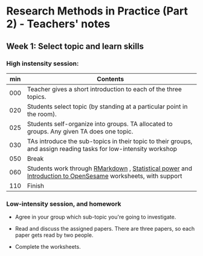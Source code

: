 # Research Methods in Practice (Part 2) - Teachers' notes

## Week 1: Select topic and learn skills

### High instensity session:

| min | Contents                                                                                                 |
|-----|----------------------------------------------------------------------------------------------------------|
| 000 | Teacher gives a short introduction to each of the three topics.                                          |
| 020 | Students select topic (by standing at a particular point in the room).                                   |
| 025 | Students self-organize into groups. TA allocated to groups. Any given TA does one topic.                 |
| 030 | TAs introduce the sub-topics in their topic to their groups, and assign reading tasks for low-intensity workshop |
| 050 | Break                                                                                                    |
| 060 | Students work through [RMarkdown](https://ajwills72.github.io/rminr/rmarkdown.html) , [Statistical power](https://ajwills72.github.io/rminr/power.html) and [Introduction to OpenSesame](openses_intro.html)  worksheets, with support                                    |
| 110 | Finish                                                                                                   |

### Low-intensity session, and homework

- Agree in your group which sub-topic you're going to investigate.

- Read and discuss the assigned papers. There are three papers, so each paper gets read by two people.

- Complete the worksheets.





